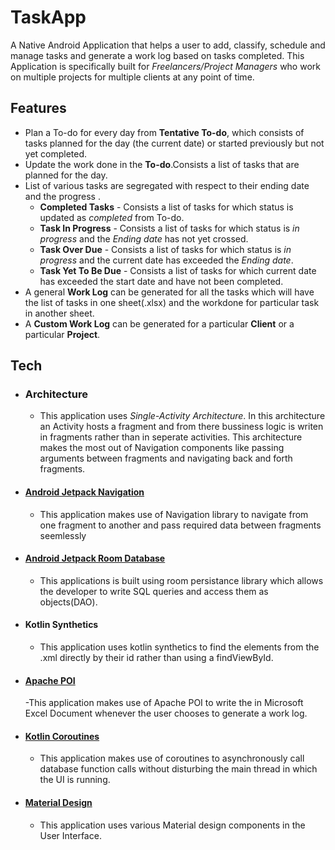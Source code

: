 # TaskApp
A Native Android Application that helps a user to add, classify, schedule and manage tasks and generate a work log based on tasks completed. This Application is specifically built for *Freelancers/Project Managers* who work on multiple projects for multiple clients at any point of time.
## Features
- Plan a To-do for every day from **Tentative To-do**, which consists of tasks planned for the day (the current date) or started previously but not yet completed.
- Update the work done in the **To-do**.Consists a list of tasks that are planned for the day.
- List of various tasks are segregated with respect to their ending date and the progress .
  - **Completed Tasks** - Consists a list of tasks for which status is updated as *completed* from To-do.
  - **Task In Progress** - Consists a list of tasks for which status is *in progress* and the *Ending date* has not yet crossed.
  - **Task Over Due** - Consists a list of tasks for which status is *in progress* and the current date has exceeded the *Ending date*.
  - **Task Yet To Be Due** -  Consists a list of tasks for which current date has exceeded the start date and have not been completed.
- A general **Work Log** can be generated for all the tasks which will have the list of tasks in one sheet(.xlsx) and the workdone for particular task in another sheet.
- A **Custom Work Log** can be generated for a particular **Client** or a particular **Project**.

## Tech
- ### Architecture
  - This application uses *Single-Activity Architecture*. In this architecture an Activity hosts a fragment and from there bussiness logic is writen in fragments rather than in seperate activities. This architecture makes the most out of Navigation components like passing arguments between fragments and navigating back and forth fragments.
- #### [Android Jetpack Navigation](https://developer.android.com/jetpack/androidx/releases/navigation)
  - This application makes use of Navigation library to navigate from one fragment to another and pass required data between fragments seemlessly
- #### [Android Jetpack Room Database](https://developer.android.com/jetpack/androidx/releases/room)
  - This applications is built using room persistance library which allows the developer to write SQL queries and access them as objects(DAO).
- #### Kotlin Synthetics
  - This application uses kotlin synthetics to find the elements from the .xml directly by their id rather than using a findViewById.
- #### [Apache POI](https://poi.apache.org/)
  -This application makes use of Apache POI to write the in Microsoft Excel Document whenever the user chooses to generate a work log.
- #### [Kotlin Coroutines](https://developer.android.com/kotlin/coroutines)
  - This application makes use of coroutines to asynchronously call database function calls without disturbing the main thread in which the UI is running.
- #### [Material Design](https://material.io/design)
  - This application uses various Material design components in the User Interface.
